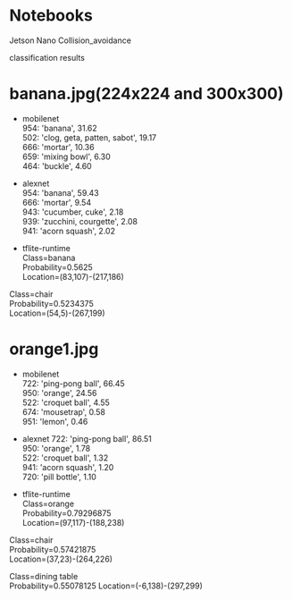 # Notebooks
Jetson Nano
Collision_avoidance

classification results

banana.jpg(224x224 and 300x300)
===
* mobilenet  
954: 'banana', 				31.62  
502: 'clog, geta, patten, sabot', 19.17  
666: 'mortar', 				10.36  
659: 'mixing bowl', 			6.30  
464: 'buckle', 				4.60

* alexnet  
954: 'banana', 			59.43  
666: 'mortar', 			9.54  
943: 'cucumber, cuke', 	2.18  
939: 'zucchini, courgette', 	2.08  
941: 'acorn squash', 		2.02  

* tflite-runtime  
Class=banana  
Probability=0.5625  
Location=(83,107)-(217,186)  

Class=chair  
Probability=0.5234375  
Location=(54,5)-(267,199)  

orange1.jpg
===
* mobilenet  
722: 'ping-pong ball', 	66.45  
950: 'orange', 		24.56  
522: 'croquet ball', 	4.55  
674: 'mousetrap', 	0.58  
951: 'lemon', 			0.46

* alexnet
722: 'ping-pong ball', 	86.51  
950: 'orange', 		1.78  
522: 'croquet ball', 	1.32  
941: 'acorn squash', 	1.20  
720: 'pill bottle', 		1.10  

* tflite-runtime  
Class=orange  
Probability=0.79296875  
Location=(97,117)-(188,238)  

Class=chair  
Probability=0.57421875  
Location=(37,23)-(264,226)  

Class=dining table  
Probability=0.55078125
Location=(-6,138)-(297,299)  
